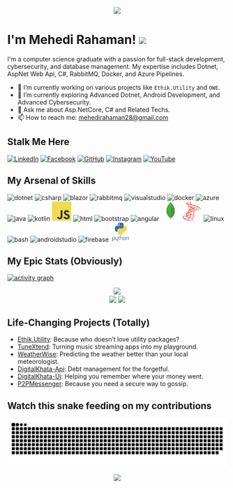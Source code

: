 <p align="center">
  <img src="https://capsule-render.vercel.app/api?type=waving&color=gradient&text=Hello%20Folks!&height=100&section=header"/>
</p>

# I'm Mehedi Rahaman! ![](https://komarev.com/ghpvc/?username=3th1K&style=for-the-badge)

I'm a computer science graduate with a passion for full-stack development, cybersecurity, and database management. My expertise includes Dotnet, AspNet Web Api, C#, RabbitMQ, Docker, and Azure Pipelines.

- 🔭 I’m currently working on various projects like `Ethik.Utility` and `OWE`.
- 🌱 I’m currently exploring Advanced Dotnet, Android Development, and Advanced Cybersecurity.
- 💬 Ask me about Asp.NetCore, C# and Related Techs.
- 📫 How to reach me: [mehedirahaman28@gmail.com](mailto:mehedirahaman28@gmail.com)

## **Stalk Me Here**

[![LinkedIn](https://img.shields.io/badge/LinkedIn-0077B5?style=for-the-badge&logo=linkedin&logoColor=white)](https://www.linkedin.com/in/mehedi-rahaman-933575218)
[![Facebook](https://img.shields.io/badge/Facebook-1877F2?style=for-the-badge&logo=facebook&logoColor=white)](https://www.facebook.com/profile.php?id=100011494309477)
[![GitHub](https://img.shields.io/badge/GitHub-181717?style=for-the-badge&logo=github&logoColor=white)](https://github.com/3th1K)
[![Instagram](https://img.shields.io/badge/Instagram-E4405F?style=for-the-badge&logo=instagram&logoColor=white)](https://www.instagram.com/mehedi.hehe/)
[![YouTube](https://img.shields.io/badge/YouTube-FF0000?style=for-the-badge&logo=youtube&logoColor=white)](https://www.youtube.com/@3th1k90)

## **My Arsenal of Skills**

<p align="left">
  <img src="https://cdn.jsdelivr.net/gh/devicons/devicon/icons/dotnetcore/dotnetcore-original.svg" alt="dotnet" width="45" height="45"/>
  <img src="https://cdn.jsdelivr.net/gh/devicons/devicon/icons/csharp/csharp-original.svg" alt="csharp" width="45" height="45"/>
  <img src="https://cdn.jsdelivr.net/gh/devicons/devicon/icons/blazor/blazor-original.svg" alt="blazor" width="45" height="45"/>
  <img src="https://cdn.jsdelivr.net/gh/devicons/devicon/icons/rabbitmq/rabbitmq-original.svg" alt="rabbitmq" width="45" height="45"/>
  <img src="https://cdn.jsdelivr.net/gh/devicons/devicon/icons/visualstudio/visualstudio-plain.svg" alt="visualstudio" width="45" height="45"/>
  <img src="https://cdn.jsdelivr.net/gh/devicons/devicon/icons/docker/docker-original.svg" alt="docker" width="45" height="45"/>
  <img src="https://cdn.jsdelivr.net/gh/devicons/devicon/icons/azure/azure-original.svg" alt="azure" width="45" height="45"/>
  <img src="https://cdn.jsdelivr.net/gh/devicons/devicon/icons/java/java-original.svg" alt="java" width="45" height="45"/>
  <img src="https://cdn.jsdelivr.net/gh/devicons/devicon/icons/kotlin/kotlin-original.svg" alt="kotlin" width="45" height="45"/>
  <img src="https://raw.githubusercontent.com/devicons/devicon/master/icons/javascript/javascript-original.svg" alt="javascript" width="45" height="45" />
  <img src="https://cdn.jsdelivr.net/gh/devicons/devicon/icons/html5/html5-original.svg" alt="html" width="45" height="45"/>
  <img src="https://cdn.jsdelivr.net/gh/devicons/devicon/icons/bootstrap/bootstrap-original-wordmark.svg" alt="bootstrap" width="45" height="45"/>
  <img src="https://cdn.jsdelivr.net/gh/devicons/devicon/icons/angularjs/angularjs-original.svg" alt="angular" width="45" height="45"/>
  <img src="https://raw.githubusercontent.com/devicons/devicon/master/icons/mongodb/mongodb-original.svg" alt="mongodb" width="45" height="45"/>
  <img src="https://raw.githubusercontent.com/devicons/devicon/master/icons/microsoftsqlserver/microsoftsqlserver-plain.svg" alt="sqlserver" width="45" height="45"/>
  <img src="https://cdn.jsdelivr.net/gh/devicons/devicon/icons/linux/linux-original.svg" alt="linux" width="45" height="45"/>
  <img src="https://cdn.jsdelivr.net/gh/devicons/devicon/icons/bash/bash-original.svg" alt="bash" width="45" height="45"/>
  <img src="https://cdn.jsdelivr.net/gh/devicons/devicon/icons/androidstudio/androidstudio-original.svg" alt="androidstudio" width="45" height="45"/>
  <img src="https://cdn.jsdelivr.net/gh/devicons/devicon/icons/firebase/firebase-plain.svg" alt="firebase" width="45" height="45"/>
  <img src="https://raw.githubusercontent.com/devicons/devicon/master/icons/python/python-original-wordmark.svg" alt="python" width="45" height="45"/>
</p>

## **My Epic Stats (Obviously)**

[![activity graph](https://github-readme-activity-graph.vercel.app/graph?username=3th1K&theme=merko&custom_title=Cool%20graph&hide_border=true&point=FFFFFF&days=50)](https://github.com/3th1K)

<div align="center">
  <img src="https://github-readme-stats.vercel.app/api?username=3th1K&show_icons=true&theme=aura&hide_border=true&include_all_commits=true&count_private=true&custom_title=GitHub%20Stats&hide=issues,contribs" width="55%" /> </br>
  <img src="https://github-readme-streak-stats.herokuapp.com/?user=3th1K&theme=aura&hide_border=true" width="50%" />
  <img src="https://github-readme-stats.vercel.app/api/top-langs/?username=3th1K&theme=aura&hide_border=true&include_all_commits=true&count_private=true&layout=compact" width="36%" />
</div>

## **Life-Changing Projects (Totally)**

- [Ethik.Utility](https://github.com/3th1K/Ethik.Utility): Because who doesn’t love utility packages?
- [TuneXtend](https://github.com/3th1K/TuneXtend): Turning music streaming apps into my playground.
- [WeatherWise](https://github.com/3th1K/WeatherWise): Predicting the weather better than your local meteorologist.
- [DigitalKhata-Api](https://github.com/3th1K/DigitalKhata-Api): Debt management for the forgetful.
- [DigitalKhata-Ui](https://github.com/3th1K/DigitalKhata-Ui): Helping you remember where your money went.
- [P2PMessenger](https://github.com/3th1K/P2PMessenger): Because you need a secure way to gossip.


## **Watch this snake feeding on my contributions**

<div align="center">
  <img src="https://github.com/3th1K/3th1K/blob/output/github-snake-dark.svg" alt="snake gif"/>
</div>

<p align="center">
  <img src="https://capsule-render.vercel.app/api?type=waving&color=gradient&height=100&section=footer"/>
</p>
